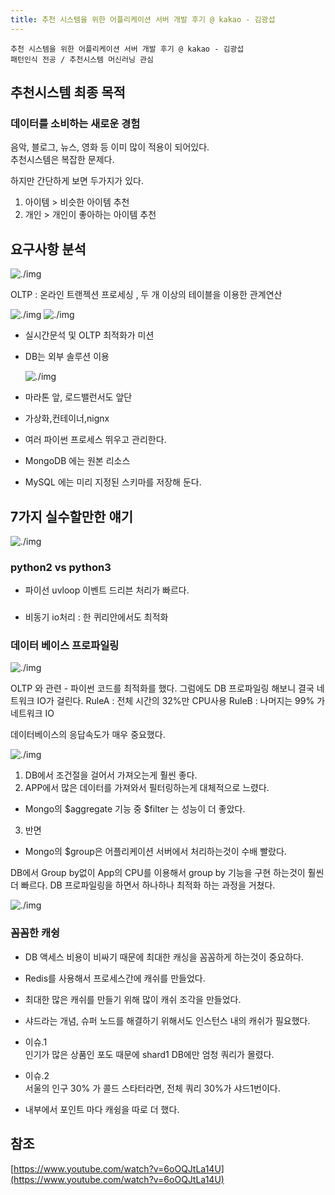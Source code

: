 ```yaml
---
title: 추천 시스템을 위한 어플리케이션 서버 개발 후기 @ kakao - 김광섭
---
```


```
추천 시스템을 위한 어플리케이션 서버 개발 후기 @ kakao - 김광섭
패턴인식 전공 / 추천시스템 머신러닝 관심
```

## 추천시스템 최종 목적

### 데이터를 소비하는 새로운 경험

음악, 블로그, 뉴스, 영화 등 이미 많이 적용이 되어있다.  
추천시스템은 복잡한 문제다.

하지만 간단하게 보면 두가지가 있다.

1.  아이템 > 비슷한 아이템 추천
2.  개인 > 개인이 좋아하는 아이템 추천

## 요구사항 분석

![./img](./img/1.png)

OLTP : 온라인 트랜젝션 프로세싱 , 두 개 이상의 테이블을 이용한 관계연산

![./img](./img/2.png)
![./img](./img/3.png)

- 실시간문석 및 OLTP 최적화가 미션
- DB는 외부 솔루션 이용

  ![./img](./img/4.png)

- 마라톤 앞, 로드밸런서도 앞단
- 가상화,컨테이너,nignx
- 여러 파이썬 프로세스 뛰우고 관리한다.
- MongoDB 에는 원본 리소스
- MySQL 에는 미리 지정된 스키마를 저장해 둔다.

## 7가지 실수할만한 얘기

![./img](./img/6.png)

### python2 vs python3

- 파이선 uvloop 이벤트 드리븐 처리가 빠르다.

###

- 비동기 io처리 : 한 퀴리안에서도 최적화

### 데이터 베이스 프로파일링

![./img](./img/7.png)

OLTP 와 관련 - 파이썬 코드를 최적화를 했다. 그럼에도
DB 프로파일링 해보니 결국 네트워크 IO가 걸린다.
RuleA : 전체 시간의 32%만 CPU사용
RuleB : 나머지는 99% 가 네트워크 IO

데이터베이스의 응답속도가 매우 중요했다.

![./img](./img/8.png)

1. DB에서 조건절을 걸어서 가져오는게 훨씬 좋다.
2. APP에서 많은 데이터를 가져와서 필터링하는게 대체적으로 느렸다.

- Mongo의 $aggregate 기능 중 $filter 는 성능이 더 좋았다.

3. 반면

- Mongo의 $group은 어플리케이션 서버에서 처리하는것이 수배 빨랐다.

DB에서 Group by없이
App의 CPU를 이용해서 group by 기능을 구현 하는것이 훨씬 더 빠르다.
DB 프로파일링을 하면서 하나하나 최적화 하는 과정을 거쳤다.

![./img](./img/9.png)

### 꼼꼼한 캐슁

- DB 액세스 비용이 비싸기 때문에 최대한 캐싱을 꼼꼼하게 하는것이 중요하다.
- Redis를 사용해서 프로세스간에 캐쉬를 만들었다.
- 최대한 많은 캐쉬를 만들기 위해 많이 캐쉬 조각을 만들었다.

- 샤드라는 개념, 슈퍼 노드를 해결하기 위해서도 인스턴스 내의 캐쉬가 필요했다.

- 이슈.1  
  인기가 많은 상품인 포도 때문에 shard1 DB에만 엄청 쿼리가 몰렸다.
- 이슈.2  
  서울의 인구 30% 가 콜드 스타터라면, 전체 쿼리 30%가 샤드1번이다.

- 내부에서 포인트 마다 캐슁을 따로 더 했다.

## 참조

[https://www.youtube.com/watch?v=6oOQJtLa14U](https://www.youtube.com/watch?v=6oOQJtLa14U)
